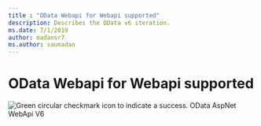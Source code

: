 ```yaml
---
title : "OData Webapi for Webapi supported"
description: Describes the OData v6 iteration.
ms.date: 7/1/2019
author: madansr7
ms.author: saumadan
---
```

# OData Webapi for Webapi supported
 ![Green circular checkmark icon to indicate a success.](/odata/assets/doc-assets/yes.png) OData AspNet WebApi V6
